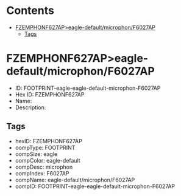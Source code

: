 



Contents
========

* [FZEMPHONF627AP>eagle-default/microphon/F6027AP](#fzemphonf627apeagle-defaultmicrophonf6027ap)
	* [Tags](#tags)

# FZEMPHONF627AP>eagle-default/microphon/F6027AP

- ID: FOOTPRINT-eagle-eagle-default-microphon-F6027AP
- Hex ID: FZEMPHONF627AP
- Name: 
- Description: 

## Tags

- hexID: FZEMPHONF627AP
- oompType: FOOTPRINT
- oompSize: eagle
- oompColor: eagle-default
- oompDesc: microphon
- oompIndex: F6027AP
- oompName: eagle-default/microphon/F6027AP
- oompID: FOOTPRINT-eagle-eagle-default-microphon-F6027AP
